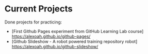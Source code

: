# Current Projects

Done projects for practicing:
- [First Github Pages experiment from GitHub Learning Lab course] https://alexoah.github.io/github-pages/
- [Github Slideshow - A robot powered training repository robot] https://alexoah.github.io/github-slideshow/
